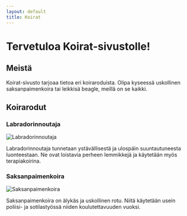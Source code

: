 ```yaml
---
layout: default
title: Koirat
---
```


# Tervetuloa Koirat-sivustolle!

## Meistä

Koirat-sivusto tarjoaa tietoa eri koiraroduista. Olipa kyseessä uskollinen saksanpaimenkoira tai leikkisä beagle, meillä on se kaikki.

## Koirarodut

### Labradorinnoutaja

![Labradorinnoutaja](https://c.pxhere.com/photos/76/e8/dog_labrador_portrait_light_brown-873758.jpg!d)

Labradorinnoutaja tunnetaan ystävällisestä ja ulospäin suuntautuneesta luonteestaan. Ne ovat loistavia perheen lemmikkejä ja käytetään myös terapiakoirina.

### Saksanpaimenkoira

![Saksanpaimenkoira](https://c.pxhere.com/photos/5a/a4/dog_german_shepherd_animal_meadow_grass_coat_paw_ears-678301.jpg!d)

Saksanpaimenkoira on älykäs ja uskollinen rotu. Niitä käytetään usein poliisi- ja sotilastyössä niiden koulutettavuuden vuoksi.

<!-- Lisää roduista kertovia osioita tarvittaessa -->

